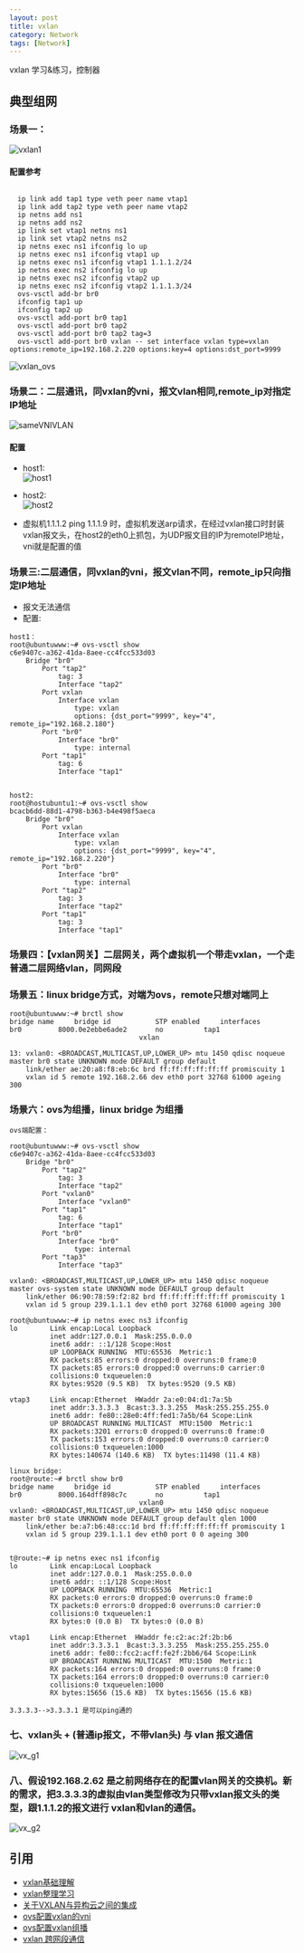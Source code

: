 ```yaml
---
layout: post
title: vxlan
category: Network
tags: [Network]
---
```

vxlan 学习&练习，控制器

## 典型组网

### 场景一：

![vxlan1](/picture/vxlan1.png)

#### 配置参考

```

  ip link add tap1 type veth peer name vtap1
  ip link add tap2 type veth peer name vtap2
  ip netns add ns1
  ip netns add ns2
  ip link set vtap1 netns ns1
  ip link set vtap2 netns ns2
  ip netns exec ns1 ifconfig lo up
  ip netns exec ns1 ifconfig vtap1 up
  ip netns exec ns1 ifconfig vtap1 1.1.1.2/24
  ip netns exec ns2 ifconfig lo up
  ip netns exec ns2 ifconfig vtap2 up
  ip netns exec ns2 ifconfig vtap2 1.1.1.3/24
  ovs-vsctl add-br br0
  ifconfig tap1 up
  ifconfig tap2 up
  ovs-vsctl add-port br0 tap1
  ovs-vsctl add-port br0 tap2
  ovs-vsctl add-port br0 tap2 tag=3
  ovs-vsctl add-port br0 vxlan -- set interface vxlan type=vxlan options:remote_ip=192.168.2.220 options:key=4 options:dst_port=9999

```

![vxlan_ovs](/picture/vxlan_ovs.png)

### 场景二：二层通讯，同vxlan的vni，报文vlan相同,remote_ip对指定IP地址

![sameVNIVLAN](/picture/eth-same-vni-same-vlan1.1.png)

#### 配置

* host1:   
![host1](/picture/host1-1.1.png)

* host2:   
![host2](/picture/host2-1.1.png)

* 虚拟机1.1.1.2 ping 1.1.1.9 时，虚拟机发送arp请求，在经过vxlan接口时封装vxlan报文头，在host2的eth0上抓包，为UDP报文目的IP为remoteIP地址，vni就是配置的值

### 场景三:二层通信，同vxlan的vni，报文vlan不同，remote_ip只向指定IP地址

* 报文无法通信
* 配置:  

```
host1：
root@ubuntuwww:~# ovs-vsctl show
c6e9407c-a362-41da-8aee-cc4fcc533d03
    Bridge "br0"
        Port "tap2"
            tag: 3
            Interface "tap2"
        Port vxlan
            Interface vxlan
                type: vxlan
                options: {dst_port="9999", key="4", remote_ip="192.168.2.180"}
        Port "br0"
            Interface "br0"
                type: internal
        Port "tap1"
            tag: 6
            Interface "tap1"


host2:
root@hostubuntu1:~# ovs-vsctl show
bcacb6dd-88d1-4798-b363-b4e498f5aeca
    Bridge "br0"
        Port vxlan
            Interface vxlan
                type: vxlan
                options: {dst_port="9999", key="4", remote_ip="192.168.2.220"}
        Port "br0"
            Interface "br0"
                type: internal
        Port "tap2"
            tag: 3
            Interface "tap2"
        Port "tap1"
            tag: 3
            Interface "tap1"

```
### 场景四：【vxlan网关】二层网关，两个虚拟机一个带走vxlan，一个走普通二层网络vlan，同网段 

### 场景五：linux bridge方式，对端为ovs，remote只想对端同上

```
root@ubuntuwww:~# brctl show
bridge name    	bridge id      		STP enabled    	interfaces
br0    		8000.0e2ebbe6ade2      	no     		tap1
       							vxlan

13: vxlan0: <BROADCAST,MULTICAST,UP,LOWER_UP> mtu 1450 qdisc noqueue master br0 state UNKNOWN mode DEFAULT group default
    link/ether ae:20:a8:f8:eb:6c brd ff:ff:ff:ff:ff:ff promiscuity 1
    vxlan id 5 remote 192.168.2.66 dev eth0 port 32768 61000 ageing 300

```

### 场景六：ovs为组播，linux bridge 为组播 

```
ovs端配置：

root@ubuntuwww:~# ovs-vsctl show
c6e9407c-a362-41da-8aee-cc4fcc533d03
    Bridge "br0"
        Port "tap2"
            tag: 3
            Interface "tap2"
        Port "vxlan0"
            Interface "vxlan0"
        Port "tap1"
            tag: 6
            Interface "tap1"
        Port "br0"
            Interface "br0"
                type: internal
        Port "tap3"
            Interface "tap3"

vxlan0: <BROADCAST,MULTICAST,UP,LOWER_UP> mtu 1450 qdisc noqueue master ovs-system state UNKNOWN mode DEFAULT group default
    link/ether 06:90:78:59:f2:82 brd ff:ff:ff:ff:ff:ff promiscuity 1
    vxlan id 5 group 239.1.1.1 dev eth0 port 32768 61000 ageing 300

root@ubuntuwww:~# ip netns exec ns3 ifconfig
lo        Link encap:Local Loopback
          inet addr:127.0.0.1  Mask:255.0.0.0
          inet6 addr: ::1/128 Scope:Host
          UP LOOPBACK RUNNING  MTU:65536  Metric:1
          RX packets:85 errors:0 dropped:0 overruns:0 frame:0
          TX packets:85 errors:0 dropped:0 overruns:0 carrier:0
          collisions:0 txqueuelen:0
          RX bytes:9520 (9.5 KB)  TX bytes:9520 (9.5 KB)

vtap3     Link encap:Ethernet  HWaddr 2a:e0:04:d1:7a:5b
          inet addr:3.3.3.3  Bcast:3.3.3.255  Mask:255.255.255.0
          inet6 addr: fe80::28e0:4ff:fed1:7a5b/64 Scope:Link
          UP BROADCAST RUNNING MULTICAST  MTU:1500  Metric:1
          RX packets:3201 errors:0 dropped:0 overruns:0 frame:0
          TX packets:153 errors:0 dropped:0 overruns:0 carrier:0
          collisions:0 txqueuelen:1000
          RX bytes:140674 (140.6 KB)  TX bytes:11498 (11.4 KB)

linux bridge:
root@route:~# brctl show br0
bridge name    	bridge id      		STP enabled    	interfaces
br0    		8000.164dff898c7c      	no     		tap1
       							vxlan0
vxlan0: <BROADCAST,MULTICAST,UP,LOWER_UP> mtu 1450 qdisc noqueue master br0 state UNKNOWN mode DEFAULT group default qlen 1000
    link/ether be:a7:b6:48:cc:1d brd ff:ff:ff:ff:ff:ff promiscuity 1
    vxlan id 5 group 239.1.1.1 dev eth0 port 0 0 ageing 300


t@route:~# ip netns exec ns1 ifconfig
lo        Link encap:Local Loopback
          inet addr:127.0.0.1  Mask:255.0.0.0
          inet6 addr: ::1/128 Scope:Host
          UP LOOPBACK RUNNING  MTU:65536  Metric:1
          RX packets:0 errors:0 dropped:0 overruns:0 frame:0
          TX packets:0 errors:0 dropped:0 overruns:0 carrier:0
          collisions:0 txqueuelen:1
          RX bytes:0 (0.0 B)  TX bytes:0 (0.0 B)

vtap1     Link encap:Ethernet  HWaddr fe:c2:ac:2f:2b:b6
          inet addr:3.3.3.1  Bcast:3.3.3.255  Mask:255.255.255.0
          inet6 addr: fe80::fcc2:acff:fe2f:2bb6/64 Scope:Link
          UP BROADCAST RUNNING MULTICAST  MTU:1500  Metric:1
          RX packets:164 errors:0 dropped:0 overruns:0 frame:0
          TX packets:164 errors:0 dropped:0 overruns:0 carrier:0
          collisions:0 txqueuelen:1000
          RX bytes:15656 (15.6 KB)  TX bytes:15656 (15.6 KB)

3.3.3.3-->3.3.3.1 是可以ping通的

```
###  七、vxlan头 + (普通ip报文，不带vlan头) 与 vlan 报文通信

![vx_g1](/picture/vx2.png)

### 八、假设192.168.2.62 是之前网络存在的配置vlan网关的交换机。新的需求，把3.3.3.3的虚拟由vlan类型修改为只带vxlan报文头的类型，跟1.1.1.2的报文进行 vxlan和vlan的通信。

![vx_g2](/picture/vx1.png)

## 引用

* [vxlan基础理解](http://blog.csdn.net/freezgw1985/article/details/16354897)
* [vxlan整理学习](http://blog.csdn.net/freezgw1985/article/details/16354897)
* [关于VXLAN与异构云之间的集成](http://www.aboutyun.com/forum.php?mod=viewthread&tid=8721&highlight=vxlan)
* [ovs配置vxlan的vni](http://openvswitch.org/pipermail/dev/2013-February/025591.html)
* [ovs配置vxlan组播](http://m.blog.csdn.net/article/details?id=38333255)
* [vxlan 跨网段通信](http://m.myexception.cn/operating-system/2133755.html)

